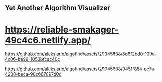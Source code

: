 ## Yet Another Algorithm Visualizer
# https://reliable-smakager-49c4c6.netlify.app/

https://github.com/alekslario/algofind/assets/29345608/5d6f2bd0-109a-4c06-ba99-1053bfcac40c



https://github.com/alekslario/algofind/assets/29345608/9451f854-ae7a-4238-beca-98c667897d0d

